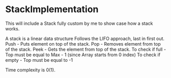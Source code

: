 # StackImplementation
 This will include a Stack fully custom by me to show case how a stack works.

A stack is a linear data structure
Follows the LIFO approach, last in first out.
Push - Puts element on top of the stack.
Pop - Removes element from top of the stack.
Peek - Gets the element from top of the stack.
To check if full - Top must be equal to Max - 1 (since Array starts from 0 index)
To check if empty - Top must be equal to -1

Time complexity is 0(1).
